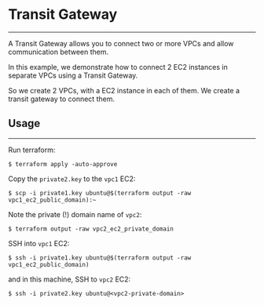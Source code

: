 # Transit Gateway
---

A Transit Gateway allows you to connect two or more VPCs and allow communication between them.

In this example, we demonstrate how to connect 2 EC2 instances in separate VPCs using a Transit Gateway.

So we create 2 VPCs, with a EC2 instance in each of them. We create a transit gateway to connect them.

## Usage
---

Run terraform:
```
$ terraform apply -auto-approve
```

Copy the `private2.key` to the `vpc1` EC2:
```
$ scp -i private1.key ubuntu@$(terraform output -raw vpc1_ec2_public_domain):~
```

Note the private (!) domain name of `vpc2`:
```
$ terraform output -raw vpc2_ec2_private_domain
```

SSH into `vpc1` EC2:
```
$ ssh -i private1.key ubuntu@$(terraform output -raw vpc1_ec2_public_domain)
```

and in this machine, SSH to `vpc2` EC2:

```
$ ssh -i private2.key ubuntu@<vpc2-private-domain>
```
